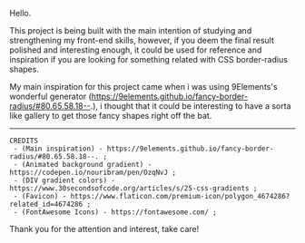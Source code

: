 Hello.

   This project is being built with the main intention of studying and strengthening my front-end skills, however, if you deem the final result polished and interesting enough, it could be used for reference and inspiration if you are looking for something related with CSS border-radius shapes.

   My main inspiration for this project came when i was using 9Elements's wonderful generator (https://9elements.github.io/fancy-border-radius/#80.65.58.18--.), i thought that it could be interesting to have a sorta like gallery to get those fancy shapes right off the bat.
   
   <hr>


    CREDITS
     - (Main inspiration) - https://9elements.github.io/fancy-border-radius/#80.65.58.18--. ;
     - (Animated background gradient) - https://codepen.io/nouribram/pen/OzqNvJ ;
     - (DIV gradient colors) - https://www.30secondsofcode.org/articles/s/25-css-gradients ;
     - (Favicon) - https://www.flaticon.com/premium-icon/polygon_4674286?related_id=4674286 ;
     - (FontAwesome Icons) - https://fontawesome.com/ ;




Thank you for the attention and interest, take care!
